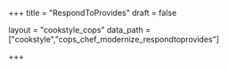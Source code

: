 +++
title = "RespondToProvides"
draft = false

layout = "cookstyle_cops"
data_path = ["cookstyle","cops_chef_modernize_respondtoprovides"]

+++

<!-- The content of this page is automatically generated from the
cops_chef_modernize_respondtoprovides.yml file in github.com/chef/cookstyle/blob/main/docs-chef-io/data/cookstyle/. -->
